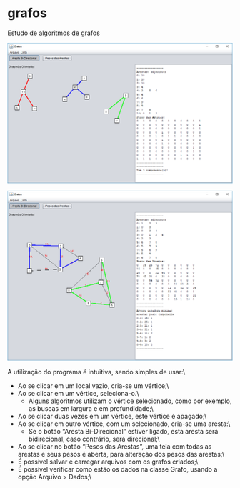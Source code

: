 # grafos
Estudo de algoritmos de grafos



![alt text](https://github.com/mreis76/grafos/blob/master/grafo1.png?raw=true)

![alt text](https://github.com/mreis76/grafos/blob/master/grafo2.png?raw=true)


A utilização do programa é intuitiva, sendo simples de usar:\
- Ao se clicar em um local vazio, cria-se um vértice;\
- Ao se clicar em um vértice, seleciona-o.\
  - Alguns algoritmos utilizam o vértice selecionado, como por exemplo, as buscas em largura e em profundidade;\
- Ao se clicar duas vezes em um vértice, este vértice é apagado;\
- Ao se clicar em outro vértice, com um selecionado, cria-se uma aresta:\
  - Se o botão “Aresta Bi-Direcional” estiver ligado, esta aresta será bidirecional, caso contrário, será direcional;\
- Ao se clicar no botão “Pesos das Arestas”, uma tela com todas as arestas e seus pesos é aberta, para alteração dos pesos das arestas;\
- É possível salvar e carregar arquivos com os grafos criados;\
- É possível verificar como estão os dados na classe Grafo, usando a opção Arquivo > Dados;\

